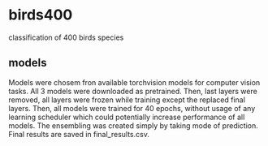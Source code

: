 # birds400
classification of 400 birds species
## models
Models were chosem fron available torchvision models for computer vision tasks. All 3 models were downloaded as pretrained. 
Then, last layers were removed, all layers were frozen while training except the replaced final layers.
Then, all models were trained for 40 epochs, without usage of any learning scheduler which could potentially increase performance of all models.
The ensembling was created simply by taking mode of prediction. Final results are saved in final_results.csv.
